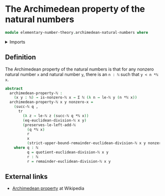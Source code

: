 # The Archimedean property of the natural numbers

```agda
module elementary-number-theory.archimedean-natural-numbers where
```

<details><summary>Imports</summary>

```agda
open import elementary-number-theory.equality-natural-numbers
open import elementary-number-theory.euclidean-division-natural-numbers
open import elementary-number-theory.multiplication-natural-numbers
open import elementary-number-theory.natural-numbers
open import elementary-number-theory.nonzero-natural-numbers
open import elementary-number-theory.strict-inequality-natural-numbers

open import foundation.dependent-pair-types
open import foundation.transport-along-identifications
```

</details>

## Definition

The Archimedean property of the natural numbers is that for any nonzero natural
number `x` and natural number `y`, there is an `n : ℕ` such that `y < n *ℕ x`.

```agda
abstract
  archimedean-property-ℕ :
    (x y : ℕ) → is-nonzero-ℕ x → Σ ℕ (λ n → le-ℕ y (n *ℕ x))
  archimedean-property-ℕ x y nonzero-x =
    (succ-ℕ q ,
      tr
        (λ z → le-ℕ z (succ-ℕ q *ℕ x))
        (eq-euclidean-division-ℕ x y)
        (preserves-le-left-add-ℕ
          (q *ℕ x)
          r
          x
          (strict-upper-bound-remainder-euclidean-division-ℕ x y nonzero-x)))
    where q : ℕ
          q = quotient-euclidean-division-ℕ x y
          r : ℕ
          r = remainder-euclidean-division-ℕ x y
```

## External links

- [Archimedean property](https://en.wikipedia.org/wiki/Archimedean_property) at
  Wikipedia
